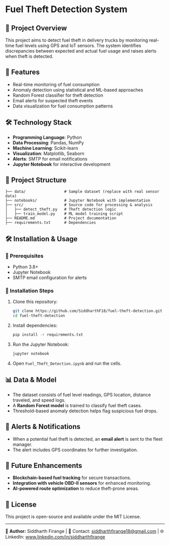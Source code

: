 # Fuel Theft Detection System

## 📌 Project Overview
This project aims to detect fuel theft in delivery trucks by monitoring real-time fuel levels using GPS and IoT sensors. The system identifies discrepancies between expected and actual fuel usage and raises alerts when theft is detected.

## 🚀 Features
- Real-time monitoring of fuel consumption
- Anomaly detection using statistical and ML-based approaches
- Random Forest classifier for theft detection
- Email alerts for suspected theft events
- Data visualization for fuel consumption patterns

## 🛠️ Technology Stack
- **Programming Language**: Python
- **Data Processing**: Pandas, NumPy
- **Machine Learning**: Scikit-learn
- **Visualization**: Matplotlib, Seaborn
- **Alerts**: SMTP for email notifications
- **Jupyter Notebook** for interactive development

## 📂 Project Structure
```
├── data/                 # Sample dataset (replace with real sensor data)
├── notebooks/            # Jupyter Notebook with implementation
├── src/                  # Source code for processing & analysis
│   ├── detect_theft.py   # Theft detection logic
│   ├── train_model.py    # ML model training script
├── README.md             # Project documentation
├── requirements.txt      # Dependencies
```

## 🛠️ Installation & Usage
### 🔹 Prerequisites
- Python 3.8+
- Jupyter Notebook
- SMTP email configuration for alerts

### 🔹 Installation Steps
1. Clone this repository:
   ```bash
   git clone https://github.com/SiddharthF18/fuel-theft-detection.git
   cd fuel-theft-detection
   ```
2. Install dependencies:
   ```bash
   pip install -r requirements.txt
   ```
3. Run the Jupyter Notebook:
   ```bash
   jupyter notebook
   ```
4. Open `Fuel_Theft_Detection.ipynb` and run the cells.

## 📊 Data & Model
- The dataset consists of fuel level readings, GPS location, distance traveled, and speed logs.
- A **Random Forest model** is trained to classify fuel theft cases.
- Threshold-based anomaly detection helps flag suspicious fuel drops.

## 📧 Alerts & Notifications
- When a potential fuel theft is detected, an **email alert** is sent to the fleet manager.
- The alert includes GPS coordinates for further investigation.

## 📌 Future Enhancements
- **Blockchain-based fuel tracking** for secure transactions.
- **Integration with vehicle OBD-II sensors** for enhanced monitoring.
- **AI-powered route optimization** to reduce theft-prone areas.

## 📜 License
This project is open-source and available under the MIT License.

---
🔗 **Author:** Siddharth Firange | 📧 Contact: siddharthfirange18@gmail.com | 🌐 LinkedIn: www.linkedin.com/in/siddharthfirange


